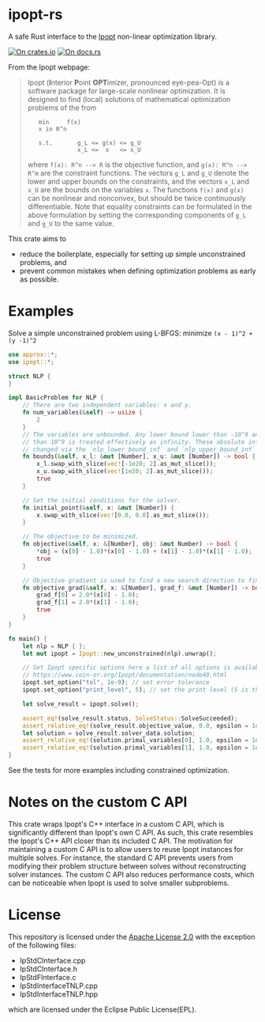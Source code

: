 # ipopt-rs

A safe Rust interface to the [Ipopt](https://projects.coin-or.org/Ipopt) non-linear optimization
library.

[![On crates.io](https://img.shields.io/crates/v/ipopt.svg)](https://crates.io/crates/ipopt)
[![On docs.rs](https://docs.rs/ipopt/badge.svg)](https://docs.rs/ipopt/)

From the Ipopt webpage:

> Ipopt (**I**nterior **P**oint **OPT**imizer, pronounced eye-pea-Opt) is a software package
> for large-scale nonlinear optimization. It is designed to find (local) solutions of
> mathematical optimization problems of the from
>
>```verbatim
>    min     f(x)
>    x in R^n
>
>    s.t.       g_L <= g(x) <= g_U
>               x_L <=  x   <= x_U
>```
>
> where `f(x): R^n --> R` is the objective function, and `g(x): R^n --> R^m` are the
> constraint functions. The vectors `g_L` and `g_U` denote the lower and upper bounds
> on the constraints, and the vectors `x_L` and `x_U` are the bounds on the variables
> `x`. The functions `f(x)` and `g(x)` can be nonlinear and nonconvex, but should be
> twice continuously differentiable. Note that equality constraints can be
> formulated in the above formulation by setting the corresponding components of
> `g_L` and `g_U` to the same value.

This crate aims to 
  - reduce the boilerplate, especially for setting up simple unconstrained problems, and
  - prevent common mistakes when defining optimization problems as early as possible.

# Examples

Solve a simple unconstrained problem using L-BFGS: minimize `(x - 1)^2 + (y -1)^2`


```rust
use approx::*;
use ipopt::*;

struct NLP {
}

impl BasicProblem for NLP {
    // There are two independent variables: x and y.
    fn num_variables(&self) -> usize {
        2
    }    
    // The variables are unbounded. Any lower bound lower than -10^9 and upper bound higher
    // than 10^9 is treated effectively as infinity. These absolute infinity limits can be
    // changed via the `nlp_lower_bound_inf` and `nlp_upper_bound_inf` Ipopt options.
    fn bounds(&self, x_l: &mut [Number], x_u: &mut [Number]) -> bool {
        x_l.swap_with_slice(vec![-1e20; 2].as_mut_slice());
        x_u.swap_with_slice(vec![1e20; 2].as_mut_slice());
        true
    }

    // Set the initial conditions for the solver.
    fn initial_point(&self, x: &mut [Number]) {
        x.swap_with_slice(vec![0.0, 0.0].as_mut_slice());
    }

    // The objective to be minimized.
    fn objective(&self, x: &[Number], obj: &mut Number) -> bool {
        *obj = (x[0] - 1.0)*(x[0] - 1.0) + (x[1] - 1.0)*(x[1] - 1.0);
        true
    }

    // Objective gradient is used to find a new search direction to find the critical point.
    fn objective_grad(&self, x: &[Number], grad_f: &mut [Number]) -> bool {
        grad_f[0] = 2.0*(x[0] - 1.0);
        grad_f[1] = 2.0*(x[1] - 1.0);
        true
    }
}

fn main() {
    let nlp = NLP { };
    let mut ipopt = Ipopt::new_unconstrained(nlp).unwrap();

    // Set Ipopt specific options here a list of all options is available at
    // https://www.coin-or.org/Ipopt/documentation/node40.html
    ipopt.set_option("tol", 1e-9); // set error tolerance
    ipopt.set_option("print_level", 5); // set the print level (5 is the default)

    let solve_result = ipopt.solve();

    assert_eq!(solve_result.status, SolveStatus::SolveSucceeded);
    assert_relative_eq!(solve_result.objective_value, 0.0, epsilon = 1e-10);
    let solution = solve_result.solver_data.solution;
    assert_relative_eq!(solution.primal_variables[0], 1.0, epsilon = 1e-10);
    assert_relative_eq!(solution.primal_variables[1], 1.0, epsilon = 1e-10);
}
```

See the tests for more examples including constrained optimization.


# Notes on the custom C API

This crate wraps Ipopt's C++ interface in a custom C API, which is significantly different than
Ipopt's own C API. As such, this crate resembles the Ipopt's C++ API closer than its included C API.
The motivation for maintaining a custom C API is to allow users to reuse Ipopt instances for
multiple solves. For instance, the standard C API prevents users from modifying their problem
structure between solves without reconstructing solver instances. The custom C API also reduces
performance costs, which can be noticeable when Ipopt is used to solve smaller subproblems.


# License

This repository is licensed under the [Apache License 2.0](http://www.apache.org/licenses/LICENSE-2.0) with the exception of the following files:

  - IpStdCInterface.cpp
  - IpStdCInterface.h
  - IpStdFInterface.c
  - IpStdInterfaceTNLP.cpp
  - IpStdInterfaceTNLP.hpp

which are licensed under the Eclipse Public License(EPL).

